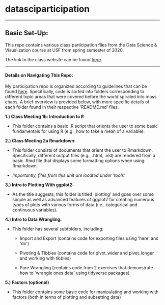 # datasciparticipation
---

## Basic Set-Up:

This repo contains various class participation files from the Data Science & Visualization course at USF from spring semester of 2020. 

The link to the class website can be found [here](https://wiernik-datasci.netlify.app/).


---


#### Details on Navigating This Repo:

My participation repo is organized according to guidelines that can be found [here](https://wiernik-datasci.netlify.app/evaluation/participation_checklist/). Specifically, code is sorted into folders corresponding to different topic areas that were covered before the world spiraled into mass chaos. A brief overview is provided below, with more specific details of each folder found in their respective 'README.md' files. 


**1.) Class Meeting 1b: Introduction to R**

  - This folder contains a basic .R script that orients the user to some basic fundamentals for using R (e.g., how to take a mean of a variable).
  
  
**2.) Class Meeting 2a Rmarkdown:**
    
  - This folder consists of documents that orient the user to Rmarkdown. Specifically, different output files (e.g., .html, .md) are rendered from a basic .Rmd file that displays some formatting options when using Rmarkdown. 
 
  - *Importantly, files from this unit are located under 'tools'*
  
  
**3.) Intro to Plotting With ggplot2:**

  - As the title suggests, this folder is titled 'plotting' and goes over some simple as well as advanced features of ggplot2 for creating numerous types of plots with various forms of data (i.e., categorical and continuous variables).
  
  
**4.) Intro to Data Wrangling:**

  - This folder has several subfolders, including:
      
      - Import and Export (contains code for exporting files using 'here' and 'dir')
        
      - Pivoting & Tibbles (contains code for pivot_wider and pivot_longer and working with tibbles)
        
      - Pure Wrangling (contains code from 2 exercises that demonstrate how to 'wrangle ones data' using tidyverse packages)
        
**5.) Factors (optional)**

  - This folder contains some basic code for manipulating and working with factors (both in terms of plotting and subsetting data)




